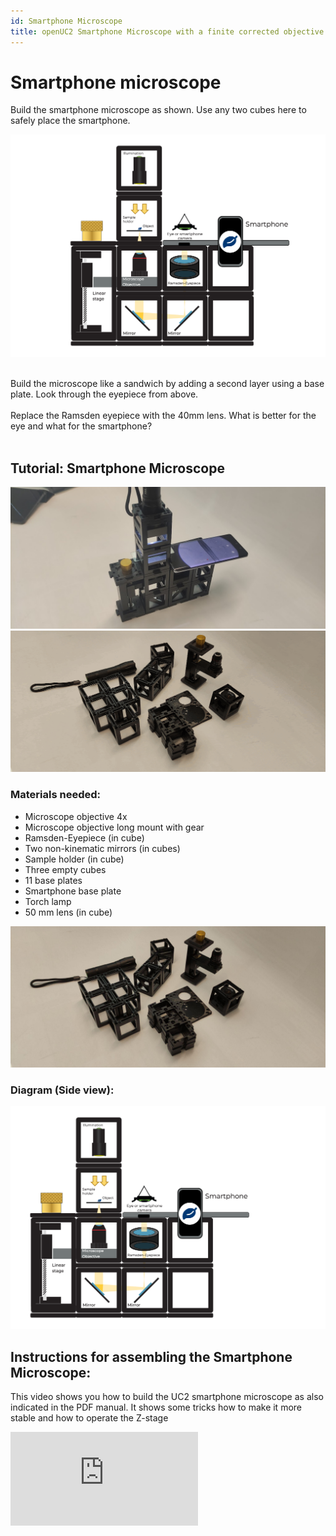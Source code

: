 ```yaml
---
id: Smartphone Microscope
title: openUC2 Smartphone Microscope with a finite corrected objective lens
---
```


# Smartphone microscope

Build the smartphone microscope as shown. Use any two cubes here to safely place the smartphone.

![](../IMAGES/MINIBOXNEW/46.png)


<div class="alert info">
</div><br/>

<div class="alert-success">
Build the microscope like a sandwich by adding a second layer using a base plate. Look through the eyepiece from above.
</div><br/>

<div class="alert info">
Replace the Ramsden eyepiece with the 40mm lens. What is better for the eye and what for the smartphone?
</div><br/>

## Tutorial: Smartphone Microscope

![](../IMAGES/MINIBOXTUTORIAL/image1.png)
![](../IMAGES/MINIBOXTUTORIAL/image28.gif)

### Materials needed:

- Microscope objective 4x
- Microscope objective long mount with gear
- Ramsden-Eyepiece (in cube)
- Two non-kinematic mirrors (in cubes)
- Sample holder (in cube)
- Three empty cubes
- 11 base plates
- Smartphone base plate
- Torch lamp
- 50 mm lens (in cube)

![](../IMAGES/MINIBOXTUTORIAL/image38.jpg)

### Diagram (Side view):

![](../IMAGES/MINIBOXTUTORIAL/image98.png)

## Instructions for assembling the Smartphone Microscope:

This video shows you how to build the UC2 smartphone microscope as also indicated in the PDF manual. It shows some tricks how to make it more stable and how to operate the Z-stage

<div style={{position: 'relative', paddingBottom: '56.25%', height: 0, overflow: 'hidden'}}>
  <iframe 
    style={{position: 'absolute', top: 0, left: 0, width: '100%', height: '100%'}}
    src="https://www.youtube.com/embed/q3-XW8Bfuww" 
    title="YouTube video player" 
    frameBorder="0" 
    allow="accelerometer; autoplay; clipboard-write; encrypted-media; gyroscope; picture-in-picture" 
    allowFullScreen
  />
</div>


**Step 1: Build a four-base plate line**

![](../IMAGES/MINIBOXTUTORIAL/image49.jpg)

**Step 2: Assemble the components**

Place the Microscope objective mount on one extreme followed by the two mirrors facing each other and one empty cube in the other extreme. Fix them with base plates.

![](../IMAGES/MINIBOXTUTORIAL/image103.jpg)

**Step 3: Adjust the objective**

Build one cube with the microscope objective inside. Adjust the objective's height if necessary by using the gear.

![](../IMAGES/MINIBOXTUTORIAL/image68.jpg)
![](../IMAGES/MINIBOXTUTORIAL/image100.jpg)
![](../IMAGES/MINIBOXTUTORIAL/image34.jpg)

**Step 4: Place the eyepiece**

Place the eyepiece next to the microscope objective and one empty cube next to it. Mind the right orientation of the eyepiece.

![](../IMAGES/MINIBOXTUTORIAL/image90.png)

**Step 5: Align the smartphone base**

Place the smartphone base with the hole aligned with the eyepiece. Note: You can adjust the orientation of the smartphone base to adapt your smartphone's size.

![](../IMAGES/MINIBOXTUTORIAL/image95.png)

**Step 6: Set up the sample holder**

Place the sample holder cube on top of the microscope objective. Mind the distance between them. You can adjust the coarse distance by sliding the sample holder inside the cube and the finer distance by using the gear.

![](../IMAGES/MINIBOXTUTORIAL/image46.jpg)

**Step 7: Add the converging lens and lamp**

Place a converging lens cube on top of the sample holder cube and place the torch lamp on top. Place the smartphone aligned to the eyepiece.

![](../IMAGES/MINIBOXTUTORIAL/image1.png)

**Step 8: Adjust for clarity**

Try to move the smartphone such that the whole eyepiece circle appears illuminated. Then, turn the gear to focus and get a sharp image of the specimen.

![](../IMAGES/MINIBOXTUTORIAL/image83.gif)



## Better with smartphone or eye?


The smartphone camera has a lens with a very short focal length because it has to fit into the thin smartphone. The lens then creates an image on the camera sensor whose properties are similar to those of the human eye.

The eye can see objects from both a distance and near. This property is called accommodation.

![](../IMAGES/MINIBOXNEW/47.png)


The smartphone camera can also do this, but it is called autofocus. It describes the ability to sharply image objects at different distances on the sensor.

![](../IMAGES/MINIBOXNEW/48.png)

The image from the eyepiece comes in parallel rays, as if coming from infinity. You observed with a relaxed eye (looking into the distance) or with a camera focused at infinity.


<div class="alert info">
</div><br/>



## Calculation results

![](../IMAGES/MINIBOX/UC2_minibox_55.png)
